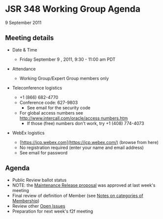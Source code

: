 # JSR 348 Working Group Agenda  
9 September 2011

## Meeting details

*   Date & Time
    *   Friday September 9 , 2011, 9:30 - 11:00 am PDT
*   Attendance
    *   Working Group/Expert Group members only  

*   Teleconference logistics
    *   +1 (866) 682-4770
    *   Conference code: 627-9803
        *   See email for the security code
    *   For global access numbers see [http://www.intercall.com/oracle/access numbers.htm](http://www.intercall.com/oracle/access_numbers.htm)
        *   If those (free) numbers don't work, try +1 (408) 774-4073
*   WebEx logistics
    *   [https://jcp.webex.com](https://jcp.webex.com/) (browse from here)
    *   No registration required (enter your name and email address)
    *   See email for password

## **Agenda**

*   Public Review ballot status
*   NOTE: the [Maintenance Release proposal](https://github.com/apastsya/files/jsr348/Working%20documents/Maintenance-SEP-07-2011.md) was approved at last week's meeting
*   Final review of definition of Member (see [Notes on categories of Membership](https://github.com/apastsya/files/jsr348/Working%20documents/Membership-SEP-07-2011.md))
*   Review other [Open Issues](https://github.com/apastsya/files/jsr348/Meeting%20Materials/OpenIssues-2011-09-09.md)
*   Preparation for next week's f2f meeting